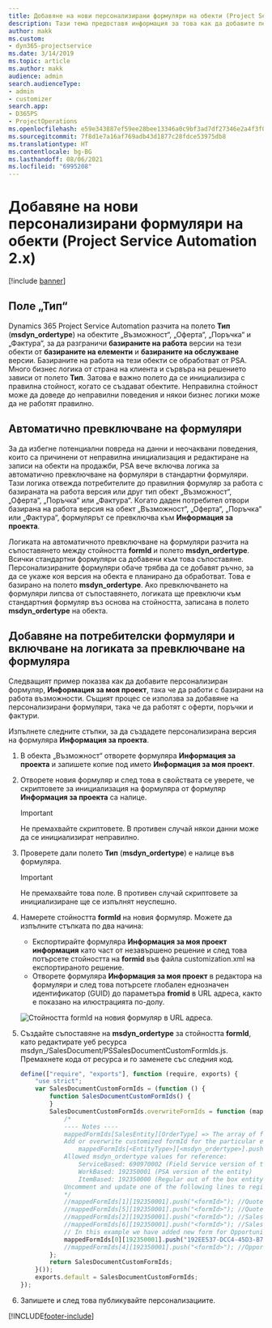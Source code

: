 ```yaml
---
title: Добавяне на нови персонализирани формуляри на обекти (Project Service Automation 2.x)
description: Тази тема предоставя информация за това как да добавите персонализирани формуляри на обекти за възможности, оферти, поръчки или фактури в Dynamics 365 Project Service Automation 2.x.
author: makk
ms.custom:
- dyn365-projectservice
ms.date: 3/14/2019
ms.topic: article
ms.author: makk
audience: admin
search.audienceType:
- admin
- customizer
search.app:
- D365PS
- ProjectOperations
ms.openlocfilehash: e59e343887ef59ee28bee13346a0c9bf3ad7df27346e2a4f3f02a1e5c08c060f
ms.sourcegitcommit: 7f8d1e7a16af769adb43d1877c28fdce53975db8
ms.translationtype: HT
ms.contentlocale: bg-BG
ms.lasthandoff: 08/06/2021
ms.locfileid: "6995208"
---
```

# <a name="add-new-custom-entity-forms-project-service-automation-2x"></a>Добавяне на нови персонализирани формуляри на обекти (Project Service Automation 2.x)

[!include [banner](../../includes/psa-now-project-operations.md)]

## <a name="type-field"></a>Поле „Тип“ 

Dynamics 365 Project Service Automation разчита на полето **Тип** (**msdyn\_ordertype**) на обектите „Възможност“, „Оферта“, „Поръчка“ и „Фактура“, за да разграничи **базираните на работа** версии на тези обекти от **базираните на елементи** и **базираните на обслужване** версии. Базираните на работа на тези обекти се обработват от PSA. Много бизнес логика от страна на клиента и сървъра на решението зависи от полето **Тип**. Затова е важно полето да се инициализира с правилна стойност, когато се създават обектите. Неправилна стойност може да доведе до неправилни поведения и някои бизнес логики може да не работят правилно.

## <a name="automatic-form-switching"></a>Автоматично превключване на формуляри

За да избегне потенциални повреда на данни и неочаквани поведения, които са причинени от неправилна инициализация и редактиране на записи на обекти на продажби, PSA вече включва логика за автоматично превключване на формуляри в стандартни формуляри. Тази логика отвежда потребителите до правилния формуляр за работа с базираната на работа версия или друг тип обект „Възможност“, „Оферта“, „Поръчка“ или „Фактура“. Когато даден потребител отвори базирана на работа версия на обект „Възможност“, „Оферта“, „Поръчка“ или „Фактура“, формулярът се превключва към **Информация за проекта**.

Логиката на автоматичното превключване на формуляри разчита на съпоставянето между стойността **formId** и полето **msdyn\_ordertype**. Всички стандартни формуляри са добавени към това съпоставяне. Персонализираните формуляри обаче трябва да се добавят ръчно, за да се укаже коя версия на обекта е планирано да обработват. Това е базирано на полето **msdyn\_ordertype**. Ако превключването на формуляри липсва от съпоставянето, логиката ще превключи към стандартния формуляр въз основа на стойността, записана в полето **msdyn\_ordertype** на обекта.

## <a name="add-custom-forms-and-turn-on-the-form-switching-logic"></a>Добавяне на потребителски формуляри и включване на логиката за превключване на формуляра

Следващият пример показва как да добавите персонализиран формуляр, **Информация за моя проект**, така че да работи с базирани на работа възможности. Същият процес се използва за добавяне на персонализирани формуляри, така че да работят с оферти, поръчки и фактури.

Изпълнете следните стъпки, за да създадете персонализирана версия на формуляра **Информация за проекта**.

1. В обекта „Възможност“ отворете формуляра **Информация за проекта** и запишете копие под името **Информация за моя проект**.
2. Отворете новия формуляр и след това в свойствата се уверете, че скриптовете за инициализация на формуляра от формуляр **Информация за проекта** са налице. 

    > [!IMPORTANT]
    > Не премахвайте скриптовете. В противен случай някои данни може да се инициализират неправилно.

3. Проверете дали полето **Тип** (**msdyn\_ordertype**) е налице във формуляра. 

    > [!IMPORTANT]
    > Не премахвайте това поле. В противен случай скриптовете за инициализиране ще се изпълнят неуспешно.

4. Намерете стойността **formId** на новия формуляр. Можете да изпълните стъпката по два начина:

    - Експортирайте формуляра **Информация за моя проект информация** като част от незавършено решение и след това потърсете стойността на **formid** във файла customization.xml на експортираното решение.
    - Отворете формуляра **Информация за моя проект** в редактора на формуляри и след това потърсете глобален еднозначен идентификатор (GUID) до параметъра **fromid** в URL адреса, както е показано на илюстрацията по-долу.

    ![Стойността formId на новия формуляр в URL адреса.](media/how-to-add-custom-forms-in-v2.0.png)

5. Създайте съпоставяне на **msdyn\_ordertype** за стойността **formId**, като редактирате уеб ресурса msdyn\_/SalesDocument/PSSalesDocumentCustomFormIds.js. Премахнете кода от ресурса и го заменете със следния код.

    ```javascript
    define(["require", "exports"], function (require, exports) {
        "use strict";
        var SalesDocumentCustomFormIds = (function () {
            function SalesDocumentCustomFormIds() {
            }
            SalesDocumentCustomFormIds.overwriteFormIds = function (mappedFormIds) {
                /*
                ---- Notes ----
                mappedFormIds[SalesEntity][OrderType] => The array of forms IDs that support particular entity and order type
                Add or overwrite customized formId for the particular entity and order type by calling:
                    mappedFormIds[<EntityType>][<msdyn_ordertype>].push("<formId>");
                Allowed msdyn_ordertype values for reference:
                    ServiceBased: 690970002 (Field Service version of the entity)
                    WorkBased: 192350001 (PSA version of the entity)
                    ItemBased: 192350000 (Regular out of the box entity)
                Uncomment and update one of the following lines to register custom PSA form for required entity:
                */      
                //mappedFormIds[1][192350001].push("<formId>"); //Quote
                //mappedFormIds[5][192350001].push("<formId>"); //Quote Line
                //mappedFormIds[2][192350001].push("<formId>"); //Sales Order
                //mappedFormIds[6][192350001].push("<formId>"); //Sales Order Line
                // In this example we have added new form for Opportunity
                mappedFormIds[0][192350001].push("192EE537-DCC4-45D3-B7AF-EA694B9113D2"); //Opportunity
                //mappedFormIds[4][192350001].push("<formId>"); //Opportunity Line
            };
            return SalesDocumentCustomFormIds;
        }());
        exports.default = SalesDocumentCustomFormIds;
    });
    ```

6. Запишете и след това публикувайте персонализациите.


[!INCLUDE[footer-include](../../includes/footer-banner.md)]